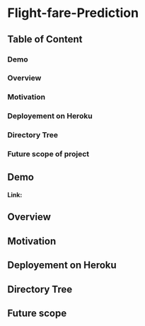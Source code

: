 # Flight-fare-Prediction

## Table of Content
### Demo
### Overview
### Motivation
### Deployement on Heroku
### Directory Tree
### Future scope of project

## Demo
#### Link: 

## Overview

## Motivation

## Deployement on Heroku

## Directory Tree

## Future scope 

